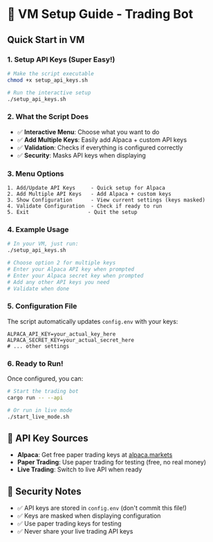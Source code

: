 # 🚀 VM Setup Guide - Trading Bot

## Quick Start in VM

### 1. **Setup API Keys (Super Easy!)**
```bash
# Make the script executable
chmod +x setup_api_keys.sh

# Run the interactive setup
./setup_api_keys.sh
```

### 2. **What the Script Does**
- ✅ **Interactive Menu**: Choose what you want to do
- ✅ **Add Multiple Keys**: Easily add Alpaca + custom API keys
- ✅ **Validation**: Checks if everything is configured correctly
- ✅ **Security**: Masks API keys when displaying

### 3. **Menu Options**
```
1. Add/Update API Keys     - Quick setup for Alpaca
2. Add Multiple API Keys   - Add Alpaca + custom keys
3. Show Configuration      - View current settings (keys masked)
4. Validate Configuration  - Check if ready to run
5. Exit                   - Quit the setup
```

### 4. **Example Usage**
```bash
# In your VM, just run:
./setup_api_keys.sh

# Choose option 2 for multiple keys
# Enter your Alpaca API key when prompted
# Enter your Alpaca secret key when prompted
# Add any other API keys you need
# Validate when done
```

### 5. **Configuration File**
The script automatically updates `config.env` with your keys:
```env
ALPACA_API_KEY=your_actual_key_here
ALPACA_SECRET_KEY=your_actual_secret_here
# ... other settings
```

### 6. **Ready to Run!**
Once configured, you can:
```bash
# Start the trading bot
cargo run -- --api

# Or run in live mode
./start_live_mode.sh
```

## 🔑 **API Key Sources**

- **Alpaca**: Get free paper trading keys at [alpaca.markets](https://alpaca.markets)
- **Paper Trading**: Use paper trading for testing (free, no real money)
- **Live Trading**: Switch to live API when ready

## 🚨 **Security Notes**

- ✅ API keys are stored in `config.env` (don't commit this file!)
- ✅ Keys are masked when displaying configuration
- ✅ Use paper trading keys for testing
- ✅ Never share your live trading API keys
